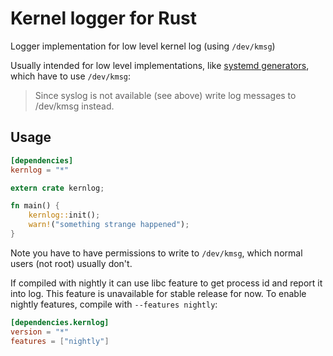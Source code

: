 # Kernel logger for Rust

Logger implementation for low level kernel log (using `/dev/kmsg`)

Usually intended for low level implementations, like [systemd generators][1],
which have to use `/dev/kmsg`:

> Since syslog is not available (see above) write log messages to /dev/kmsg instead.

[1]: http://www.freedesktop.org/wiki/Software/systemd/Generators/

## Usage

```toml
[dependencies]
kernlog = "*"
```

```rust
extern crate kernlog;

fn main() {
    kernlog::init();
    warn!("something strange happened");
}
```

Note you have to have permissions to write to `/dev/kmsg`,
which normal users (not root) usually don't.

If compiled with nightly it can use libc feature to get process id
and report it into log. This feature is unavailable for stable release
for now. To enable nightly features, compile with `--features nightly`:

```toml
[dependencies.kernlog]
version = "*"
features = ["nightly"]
```
